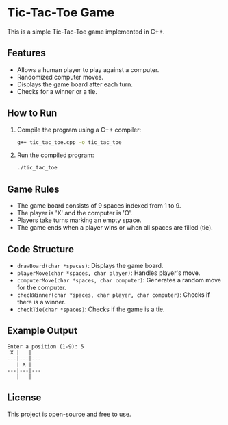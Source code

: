 # Tic-Tac-Toe Game

This is a simple Tic-Tac-Toe game implemented in C++.

## Features
- Allows a human player to play against a computer.
- Randomized computer moves.
- Displays the game board after each turn.
- Checks for a winner or a tie.

## How to Run
1. Compile the program using a C++ compiler:
   ```sh
   g++ tic_tac_toe.cpp -o tic_tac_toe
   ```
2. Run the compiled program:
   ```sh
   ./tic_tac_toe
   ```

## Game Rules
- The game board consists of 9 spaces indexed from 1 to 9.
- The player is 'X' and the computer is 'O'.
- Players take turns marking an empty space.
- The game ends when a player wins or when all spaces are filled (tie).

## Code Structure
- `drawBoard(char *spaces)`: Displays the game board.
- `playerMove(char *spaces, char player)`: Handles player's move.
- `computerMove(char *spaces, char computer)`: Generates a random move for the computer.
- `checkWinner(char *spaces, char player, char computer)`: Checks if there is a winner.
- `checkTie(char *spaces)`: Checks if the game is a tie.

## Example Output
```
Enter a position (1-9): 5
 X |   |   
---|---|---
   | X |   
---|---|---
   |   |   
```

## License
This project is open-source and free to use.
